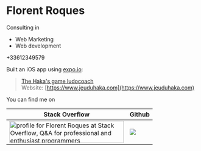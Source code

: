 # Florent Roques
Consulting in
- Web Marketing
- Web development

+33612349579

Built an iOS app using [expo.io](https://expo.io/@florentroques):
>[The Haka's game ludocoach](https://apps.apple.com/us/app/the-hakas-game-ludocoach/id1289735068)  
>Website: [https://www.jeuduhaka.com](https://www.jeuduhaka.com)

You can find me on  

| Stack Overflow   | Github        |
| ---------------  | ------------- |
| <a href="https://stackoverflow.com/users/1152843/florent-roques"><img src="https://stackoverflow.com/users/flair/1152843.png" width="300" height="58" alt="profile for Florent Roques at Stack Overflow, Q&amp;A for professional and enthusiast programmers" title="profile for Florent Roques at Stack Overflow, Q&amp;A for professional and enthusiast programmers"></a>     | <a href="https://github.com/florentroques"><img src="https://grass-graph.moshimo.works/images/florentroques.png"></a>  |
